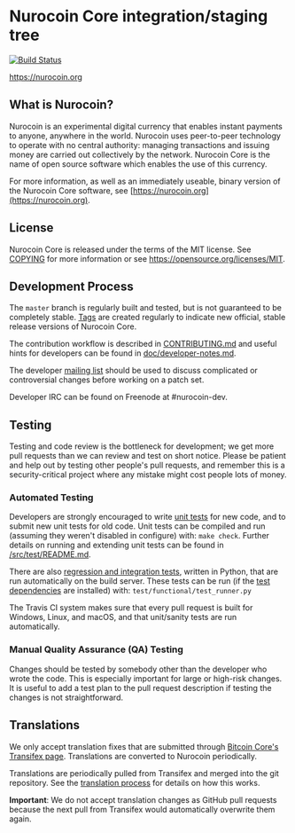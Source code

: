 Nurocoin Core integration/staging tree
=====================================

[![Build Status](https://travis-ci.org/nurocoin-project/nurocoin.svg?branch=master)](https://travis-ci.org/nurocoin-project/nurocoin)

https://nurocoin.org

What is Nurocoin?
----------------

Nurocoin is an experimental digital currency that enables instant payments to
anyone, anywhere in the world. Nurocoin uses peer-to-peer technology to operate
with no central authority: managing transactions and issuing money are carried
out collectively by the network. Nurocoin Core is the name of open source
software which enables the use of this currency.

For more information, as well as an immediately useable, binary version of
the Nurocoin Core software, see [https://nurocoin.org](https://nurocoin.org).

License
-------

Nurocoin Core is released under the terms of the MIT license. See [COPYING](COPYING) for more
information or see https://opensource.org/licenses/MIT.

Development Process
-------------------

The `master` branch is regularly built and tested, but is not guaranteed to be
completely stable. [Tags](https://github.com/nurocoin-project/nurocoin/tags) are created
regularly to indicate new official, stable release versions of Nurocoin Core.

The contribution workflow is described in [CONTRIBUTING.md](CONTRIBUTING.md)
and useful hints for developers can be found in [doc/developer-notes.md](doc/developer-notes.md).

The developer [mailing list](https://groups.google.com/forum/#!forum/nurocoin-dev)
should be used to discuss complicated or controversial changes before working
on a patch set.

Developer IRC can be found on Freenode at #nurocoin-dev.

Testing
-------

Testing and code review is the bottleneck for development; we get more pull
requests than we can review and test on short notice. Please be patient and help out by testing
other people's pull requests, and remember this is a security-critical project where any mistake might cost people
lots of money.

### Automated Testing

Developers are strongly encouraged to write [unit tests](src/test/README.md) for new code, and to
submit new unit tests for old code. Unit tests can be compiled and run
(assuming they weren't disabled in configure) with: `make check`. Further details on running
and extending unit tests can be found in [/src/test/README.md](/src/test/README.md).

There are also [regression and integration tests](/test), written
in Python, that are run automatically on the build server.
These tests can be run (if the [test dependencies](/test) are installed) with: `test/functional/test_runner.py`

The Travis CI system makes sure that every pull request is built for Windows, Linux, and macOS, and that unit/sanity tests are run automatically.

### Manual Quality Assurance (QA) Testing

Changes should be tested by somebody other than the developer who wrote the
code. This is especially important for large or high-risk changes. It is useful
to add a test plan to the pull request description if testing the changes is
not straightforward.

Translations
------------

We only accept translation fixes that are submitted through [Bitcoin Core's Transifex page](https://www.transifex.com/projects/p/bitcoin/).
Translations are converted to Nurocoin periodically.

Translations are periodically pulled from Transifex and merged into the git repository. See the
[translation process](doc/translation_process.md) for details on how this works.

**Important**: We do not accept translation changes as GitHub pull requests because the next
pull from Transifex would automatically overwrite them again.
